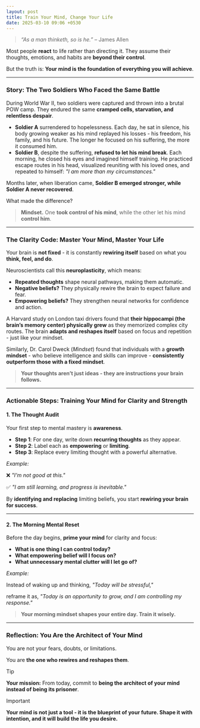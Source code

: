 ```yaml
---
layout: post
title: Train Your Mind, Change Your Life
date: 2025-03-10 09:06 +0530
---
```


> *“As a man thinketh, so is he.”* – James Allen

Most people **react** to life rather than directing it. They assume their thoughts, emotions, and habits are **beyond their control**.

But the truth is: **Your mind is the foundation of everything you will achieve**.

---

### Story: The Two Soldiers Who Faced the Same Battle

During World War II, two soldiers were captured and thrown into a brutal POW camp. They endured the same **cramped cells, starvation, and relentless despair**.

- **Soldier A** surrendered to hopelessness. Each day, he sat in silence, his body growing weaker as his mind replayed his losses - his freedom, his family, and his future. The longer he focused on his suffering, the more it consumed him.
- **Soldier B**, despite the suffering, **refused to let his mind break**. Each morning, he closed his eyes and imagined himself training. He practiced escape routes in his head, visualized reuniting with his loved ones, and repeated to himself: *"I am more than my circumstances."*

Months later, when liberation came, **Soldier B emerged stronger, while Soldier A never recovered**.

What made the difference?

> **Mindset.** One **took control of his mind**, while the other let his mind **control him**.

---

### The Clarity Code: Master Your Mind, Master Your Life

Your brain is **not fixed** - it is constantly **rewiring itself** based on what you **think, feel, and do**.

Neuroscientists call this **neuroplasticity**, which means:

- **Repeated thoughts** shape neural pathways, making them automatic.
- **Negative beliefs?** They physically rewire the brain to expect failure and fear.
- **Empowering beliefs?** They strengthen neural networks for confidence and action.

A Harvard study on London taxi drivers found that **their hippocampi (the brain’s memory center) physically grew** as they memorized complex city routes. The brain **adapts and reshapes itself** based on focus and repetition - just like your mindset.

Similarly, Dr. Carol Dweck (*Mindset*) found that individuals with a **growth mindset** - who believe intelligence and skills can improve - **consistently outperform those with a fixed mindset**.

> **Your thoughts aren’t just ideas - they are instructions your brain follows.**

---

### Actionable Steps: Training Your Mind for Clarity and Strength

#### 1. The Thought Audit

Your first step to mental mastery is **awareness**.

- **Step 1**: For one day, write down **recurring thoughts** as they appear.
- **Step 2**: Label each as **empowering** or **limiting**.
- **Step 3**: Replace every limiting thought with a powerful alternative.

*Example:*

❌ *"I'm not good at this."*

✅ *"I am still learning, and progress is inevitable."*

By **identifying and replacing** limiting beliefs, you start **rewiring your brain for success**.

---

#### 2. The Morning Mental Reset

Before the day begins, **prime your mind** for clarity and focus:

- **What is one thing I can control today?**
- **What empowering belief will I focus on?**
- **What unnecessary mental clutter will I let go of?**

*Example:*

Instead of waking up and thinking, *"Today will be stressful,"*

reframe it as, *"Today is an opportunity to grow, and I am controlling my response."*

> **Your morning mindset shapes your entire day. Train it wisely.**

---

### Reflection: You Are the Architect of Your Mind

You are not your fears, doubts, or limitations.

You are **the one who rewires and reshapes them**.

> [!TIP]
> **Your mission:** From today, commit to **being the architect of your mind instead of being its prisoner**.

> [!IMPORTANT]
> **Your mind is not just a tool - it is the blueprint of your future. Shape it with intention, and it will build the life you desire.**

